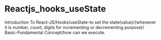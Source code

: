 # Reactjs_hooks_useState
Introduction To React-JS/Hooks/useState-to set the state(value)/(whenever it is number, count, digits for incrementing or decrementing purpose)/ Basic-Fundamental Concept/how can we execute.
